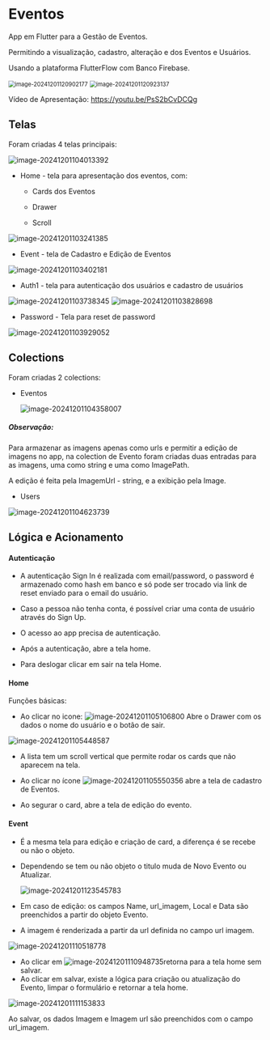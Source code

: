 # Eventos

App em Flutter para a Gestão de Eventos.

Permitindo a visualização, cadastro, alteração e  dos Eventos e Usuários.

Usando a plataforma FlutterFlow com Banco Firebase.

<img src="./img/image-20241201120902177.png" alt="image-20241201120902177" style="zoom:80%;" /> <img src="./img/image-20241201120923137.png" alt="image-20241201120923137" style="zoom:80%;" />



Vídeo de Apresentação:
https://youtu.be/PsS2bCvDCQg





## Telas

Foram criadas 4 telas principais:

![image-20241201104013392](./img/image-20241201104013392.png)



- Home - tela para apresentação dos eventos, com:

  - Cards dos Eventos

  - Drawer

  - Scroll

![image-20241201103241385](./img/image-20241201103241385.png)


- Event - tela de Cadastro e Edição de Eventos

![image-20241201103402181](./img/image-20241201103402181.png)

- Auth1 - tela para autenticação dos usuários e cadastro de usuários

![image-20241201103738345](./img/image-20241201103738345.png)     ![image-20241201103828698](./img/image-20241201103828698.png)

- Password - Tela para reset de password

![image-20241201103929052](./img/image-20241201103929052.png)

## Colections

Foram criadas 2 colections:

- Eventos

  ![image-20241201104358007](./img/image-20241201104358007.png)

##### Observação: 

Para armazenar as imagens apenas como urls e permitir a edição de imagens no app, na colection de Evento foram criadas duas entradas para as imagens, uma como string e uma como ImagePath.

A edição é feita pela ImagemUrl - string, e a exibição pela Image.



- Users

![image-20241201104623739](./img/image-20241201104623739.png)



## Lógica e Acionamento

#### Autenticação

- A autenticação Sign In é realizada com email/password, o password é armazenado como hash em banco e só pode ser trocado via link de reset enviado para o email do usuário.
- Caso a pessoa não tenha conta, é possível criar uma conta de usuário através do Sign Up.

- O acesso ao app precisa de autenticação.
- Após a autenticação, abre a tela home.
- Para deslogar clicar em sair na tela Home.



#### Home

Funções básicas:

- Ao clicar no icone: ![image-20241201105106800](./img/image-20241201105106800.png) Abre o Drawer com os dados o nome do usuário e o botão de sair.

![image-20241201105448587](./img/image-20241201105448587.png)

- A lista tem um scroll vertical que permite rodar os cards que não aparecem na tela.
- Ao clicar no ícone ![image-20241201105550356](./img/image-20241201105550356.png) abre a tela de cadastro de Eventos.

- Ao segurar o card, abre a tela de edição do evento.



#### Event

- É a mesma tela para edição e criação de card, a diferença é se recebe ou não o objeto. 

- Dependendo se tem ou não objeto o titulo muda de Novo Evento ou Atualizar.

  ![image-20241201123545783](./img/image-20241201123545783.png)

- Em caso de edição: os campos Name, url_imagem, Local e Data são preenchidos a partir do objeto Evento.

- A imagem é renderizada a partir da url definida no campo url imagem.

![image-20241201110518778](./img/image-20241201110518778.png)

- Ao clicar em ![image-20241201110948735](./img/image-20241201110948735.png)retorna para a tela home sem salvar.
- Ao clicar em salvar, existe a lógica para criação ou atualização do Evento, limpar o formulário e retornar a tela home.

![image-20241201111153833](./img/image-20241201111153833.png)

Ao salvar, os dados Imagem e Imagem url são preenchidos com o campo url_imagem.









